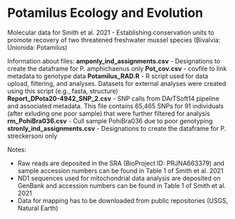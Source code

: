 # Potamilus Ecology and Evolution 
Molecular data for Smith et al. 2021 - Establishing conservation units to promote recovery of two threatened freshwater mussel species (Bivalvia: Unionida: Potamilus)

Information about files:
**amponly_ind_assignments.csv** - Designations to create the dataframe for P. amphichaenus only 
**Pot_cov.csv** - covfile to link metadata to genotype data
**Potamilus_RAD.R** - R script used for data upload, filtering, and analyses. Datasets for external analyses were created using this script (e.g., fasta, structure)  
**Report_DPota20-4942_SNP_2.csv** - SNP calls from DArTSoft14 pipeline and associated metadata. This file contains 65,465 SNPs for 91 individuals (after exluding one poor sample) that were further filtered for analysis
**rm_PohiBra036.csv** - Cull sample PohiBra036 due to poor genotyping
**stronly_ind_assignments.csv** - Designations to create the dataframe for P. streckersoni only 

Notes:
- Raw reads are deposited in the SRA (BioProject ID: PRJNA663379) and sample accession numbers can be found in Table 1 of Smith et al. 2021
- ND1 sequences used for mitochondrial data analysis are deposited on GenBank and accession numbers can be found in Table 1 of Smith et al. 2021
- Data for mapping has to be downloaded from public repositories (USGS, Natural Earth)

